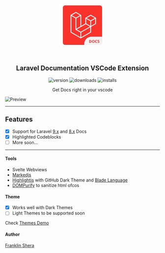<p align="center">
    <img width="128" alt="preview" src="./assets/images/icon.png">
</p>
<br />

<h2 align="center"> Laravel Documentation VSCode Extension </h2>
<p align="center">
<img alt="version" src="https://img.shields.io/visual-studio-marketplace/v/FranklinShera.vscodelaraveldocs?style=plastic">

<img alt="downloads" src="https://img.shields.io/visual-studio-marketplace/d/FranklinShera.vscodelaraveldocs?style=plastic&color=orange">
<img alt="installs" src="https://img.shields.io/visual-studio-marketplace/i/FranklinShera.vscodelaraveldocs?style=plastic">

</p>

<p align="center">Get Docs right in your vscode</p>

![Preview](/assets/images/preview.gif)

---

## Features

- [x] Support for Laravel [9.x](/assets/docs/9.x) and [8.x](/assets/docs/8.x) Docs
- [x] Highlighted Codeblocks
- [ ] More soon...

---

#### Tools

- Svelte Webviews
- [Markedjs](https://github.com/markedjs/marked)
- [Highlightjs](https://github.com/highlightjs/highlight.js/) with GitHub Dark Theme and [Blade Language](https://github.com/miken32/highlightjs-blade)
- [DOMPurify](https://github.com/cure53/DOMPurify) to sanitize html ofcos

#### Theme

- [x] Works well with Dark Themes
- [ ] Light Themes to be supported soon

Check [Themes Demo](THEMES.md)

#### Author

[Franklin Shera](https://twitter.com/FranklinShera)

